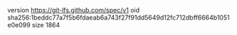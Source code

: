 version https://git-lfs.github.com/spec/v1
oid sha256:1beddc77a7f5b6fdaeab6a743f27f91dd5649d12fc712dbff6664b1051e0e099
size 1864
